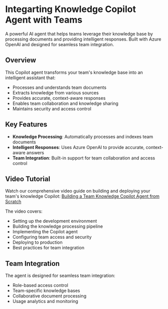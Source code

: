 # Integarting Knowledge Copilot Agent with Teams

A powerful AI agent that helps teams leverage their knowledge base by processing documents and providing intelligent responses. Built with Azure OpenAI and designed for seamless team integration.

## Overview

This Copilot agent transforms your team's knowledge base into an intelligent assistant that:

- Processes and understands team documents
- Extracts knowledge from various sources
- Provides accurate, context-aware responses
- Enables team collaboration and knowledge sharing
- Maintains security and access control

## Key Features

- **Knowledge Processing**: Automatically processes and indexes team documents
- **Intelligent Responses**: Uses Azure OpenAI to provide accurate, context-aware answers
- **Team Integration**: Built-in support for team collaboration and access control



## Video Tutorial

Watch our comprehensive video guide on building and deploying your team's knowledge Copilot:
[Building a Team Knowledge Copilot Agent from Scratch](https://pragyaallc-my.sharepoint.com/:v:/g/personal/sachin_parmar_legalgraph_ai/EVYASE-olcFKlpxguwZA0gUBItBulWB4-8CrVVUq7z7wqA?e=G5YfpR&nav=eyJyZWZlcnJhbEluZm8iOnsicmVmZXJyYWxBcHAiOiJTdHJlYW1XZWJBcHAiLCJyZWZlcnJhbFZpZXciOiJTaGFyZURpYWxvZy1MaW5rIiwicmVmZXJyYWxBcHBQbGF0Zm9ybSI6IldlYiIsInJlZmVycmFsTW9kZSI6InZpZXcifX0%3D)

The video covers:

- Setting up the development environment
- Building the knowledge processing pipeline
- Implementing the Copilot agent
- Configuring team access and security
- Deploying to production
- Best practices for team integration

## Team Integration

The agent is designed for seamless team integration:

- Role-based access control
- Team-specific knowledge bases
- Collaborative document processing
- Usage analytics and monitoring